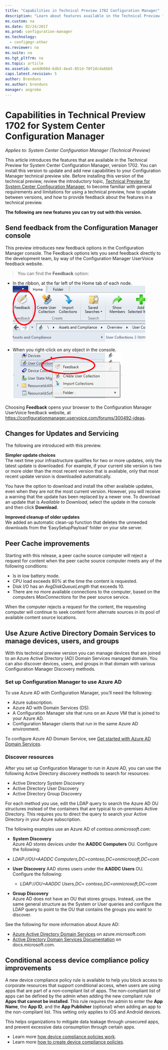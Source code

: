 ```yaml
---
title: "Capabilities in Technical Preview 1702 Configuration Manager"
description: "Learn about features available in the Technical Preview for System Center Configuration Manager, version 1702."
ms.custom: na
ms.date: 02/24/2017
ms.prod: configuration-manager
ms.technology:
  - configmgr-other
ms.reviewer: na
ms.suite: na
ms.tgt_pltfrm: na
ms.topic: article
ms.assetid: aedd608d-6db3-4ea5-851d-70f2dcda6bb5
caps.latest.revision: 5
author: Brenduns
ms.author: brenduns
manager: angrobe
---
```

# Capabilities in Technical Preview 1702 for System Center Configuration Manager

*Applies to: System Center Configuration Manager (Technical Preview)*



This article introduces the features that are available in the Technical Preview for System Center Configuration Manager, version 1702. You can install this version to update and add new capabilities to your Configuration Manager technical preview site. Before installing this version of the technical preview, review the introductory topic, [Technical Preview for System Center Configuration Manager](../../core/get-started/technical-preview.md), to become familiar with general requirements and limitations for using a technical preview, how to update between versions, and how to provide feedback about the features in a technical preview.    


**The following are new features you can try out with this version.**  

##  Send feedback from the Configuration Manager console

This preview introduces new feedback options in the Configuration Manager console. The Feedback options lets you send feedback directly to the development team, by way of the Configuration Manager UserVoice feedback website.  

>You can find the **Feedback** option:
-  In the ribbon, at the far left of the Home tab of each node.  
   ![Ribbon](./media/feedback-home.png)

-  When you right-click on any object in the console.   
    ![Righ-click option](./media/feedback-option.png)   

Choosing **Feedback** opens your browser to the Configuration Manager UserVoice feedback website, at https://configurationmanager.uservoice.com/forums/300492-ideas.
##  Changes for Updates and Servicing
The following are introduced with this preview.

**Simpler update choices**  
The next time your infrastructure qualifies for two or more updates, only the latest update is downloaded. For example, if your current site version is two or more older than the most recent version that is available, only that most recent update version is downloaded automatically.  

You have the option to download and install the other available updates, even when they are not the most current version. However, you will receive a warning that the update has been replaced by a newer one. To download an update that is *Available to Download*, select the update in the console and then click **Download**.

**Improved cleanup of older updates**   
We added an automatic clean-up function that deletes the unneeded downloads from the ‘EasySetupPayload’ folder on your site server.  


## Peer Cache improvements
Starting with this release, a peer cache source computer will reject a request for content when the peer cache source computer meets any of the following conditions:  
 - 	Is in low battery mode.
 -  CPU load exceeds 80% at the time the content is requested.
 -  Disk I/O has an *AvgDiskQueueLength* that exceeds 10.
 -  There are no more available connections to the computer, based on the computers *MaxConnections* for the peer source service.   

When the computer rejects a request for the content, the requesting computer will continue to seek content form alternate sources in its pool of available content source locations.   

## <a name="azurediscovery"></a> Use Azure Active Directory Domain Services to manage devices, users, and groups

With this technical preview version you can manage devices that are joined to an Azure Active Directory (AD) Domain Services managed domain. You can also discover devices, users, and groups in that domain with various Configuration Manager Discovery methods.


### Set up Configuration Manager to use Azure AD
To use Azure AD with Configuration Manager, you’ll need the following:
-	Azure subscription.
-	Azure AD with Domain Services (DS).
-	A Configuration Manager site that runs on an Azure VM that is joined to your Azure AD.
-	Configuration Manager clients that run in the same Azure AD environment.

To configure Azure AD Domain Service, see [Get started with Azure AD Domain Services](https://docs.microsoft.com/azure/active-directory-domain-services/active-directory-ds-getting-started).

### Discover resources
After you set up Configuration Manager to run in Azure AD, you can use the following Active Directory discovery methods to search for resources:  
- Active Directory System Discovery
- Active Directory User Discovery
- Active Directory Group Discovery  

For each method you use, edit the LDAP query to search the Azure AD OU structures instead of the containers that are typical to on-premises Active Directory. This requires you to direct the query to search your Active Directory in your Azure subscription.  

The following examples use an Azure AD of *contoso.onmicrosoft.com*:
 - **System Discovery**   
Azure AD stores devices under the **AADDC Computers** OU.  Configure the following:  
  -	*LDAP://OU=AADDC Computers,DC=contoso,DC=onmicrosoft,DC=com*  


- **User Discovery**
AAD stores users under the **AADDC Users** OU.  Configure the following:
  - *LDAP://OU=AADDC Users,DC= contoso,DC=onmicrosoft,DC=com*


- **Group Discovery**  
Azure AD does not have an OU that stores groups. Instead, use the same general structure as the System or User queries and configure the LDAP query to point to the OU that contains the groups you want to discover.

See the following for more information about Azure AD:  
 - [Azure Active Directory Domain Services](https://azure.microsoft.com/en-us/services/active-directory-ds) on azure.microsoft.com
 - [Active Directory Domain Services Documentation](https://docs.microsoft.com/azure/active-directory-domain-services) on docs.microsoft.com.

## Conditional access device compliance policy improvements

A new device compliance policy rule is available to help you block access to corporate resources that support conditional access, when users are using apps that are part of a non-compliant list of apps. The non-compliant list of apps can be defined by the admin when adding the new compliant rule **Apps that cannot be installed**. This rule requires the admin to enter the **App Name**, the **App ID**, and the **App Publisher** (optional) when adding an app to the non-compliant list. This setting only applies to iOS and Android devices.

This helps organizations to mitigate data leakage through unsecured apps, and prevent excessive data consumption through certain apps.

- Learn more [how device compliance policies work](https://docs.microsoft.com/sccm/protect/deploy-use/device-compliance-policies).
- Learn more [how to create device compliance policies](https://docs.microsoft.com/sccm/protect/deploy-use/create-compliance-policy).
